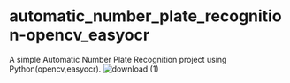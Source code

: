 # automatic_number_plate_recognition-opencv_easyocr
A simple Automatic Number Plate Recognition project using Python(opencv,easyocr).
![download (1)](https://github.com/mazed9/automatic_number_plate_recognition-opencv_easyocr/assets/129746942/99f76e69-b767-4d70-9cf9-b07dbf8f16e7)
